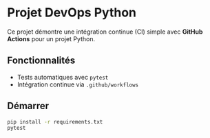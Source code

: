 # Projet DevOps Python

Ce projet démontre une intégration continue (CI) simple avec **GitHub Actions** pour un projet Python.

## Fonctionnalités

- Tests automatiques avec `pytest`
- Intégration continue via `.github/workflows`

## Démarrer

```bash
pip install -r requirements.txt
pytest

